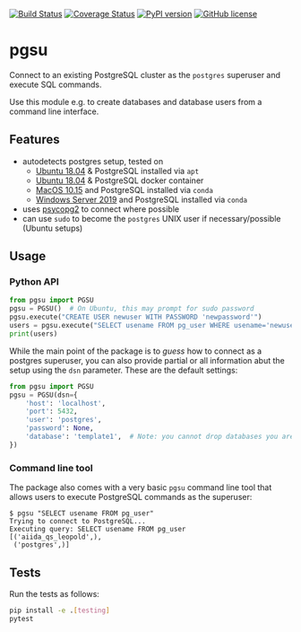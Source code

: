 [![Build Status](https://github.com/aiidateam/pgsu/workflows/ci/badge.svg)](https://github.com/aiidateam/pgsu/actions)
[![Coverage Status](https://codecov.io/gh/aiidateam/pgsu/branch/master/graph/badge.svg)](https://codecov.io/gh/aiidateam/pgsu)
[![PyPI version](https://badge.fury.io/py/pgsu.svg)](https://badge.fury.io/py/pgsu)
[![GitHub license](https://img.shields.io/badge/License-MIT-blue.svg)](https://github.com/aiidateam/pgsu/blob/master/LICENSE)
# pgsu

Connect to an existing PostgreSQL cluster as the `postgres` superuser and execute SQL commands.

Use this module e.g. to create databases and database users from a command line interface.

## Features

 * autodetects postgres setup, tested on
   * [Ubuntu 18.04](https://github.com/actions/virtual-environments/blob/master/images/linux/Ubuntu1804-README.md) & PostgreSQL installed via `apt`
   * [Ubuntu 18.04](https://github.com/actions/virtual-environments/blob/master/images/linux/Ubuntu1804-README.md) & PostgreSQL docker container
   * [MacOS 10.15](https://github.com/actions/virtual-environments/blob/master/images/macos/macos-10.15-Readme.md) and PostgreSQL installed via `conda`
   * [Windows Server 2019](https://github.com/actions/virtual-environments/blob/master/images/win/Windows2019-Readme.md) and PostgreSQL installed via `conda`
 * uses [psycopg2](http://initd.org/psycopg/docs/index.html) to connect where possible
 * can use `sudo` to become the `postgres` UNIX user if necessary/possible (Ubuntu setups)
   
## Usage

### Python API
```python
from pgsu import PGSU
pgsu = PGSU()  # On Ubuntu, this may prompt for sudo password
pgsu.execute("CREATE USER newuser WITH PASSWORD 'newpassword'")
users = pgsu.execute("SELECT usename FROM pg_user WHERE usename='newuser'")
print(users)
```

While the main point of the package is to *guess* how to connect as a postgres superuser, you can also provide partial or all information abut the setup using the `dsn` parameter.
These are the default settings:
```python
from pgsu import PGSU
pgsu = PGSU(dsn={
    'host': 'localhost',
    'port': 5432,
    'user': 'postgres',
    'password': None,
    'database': 'template1',  # Note: you cannot drop databases you are connected to
})
```

### Command line tool

The package also comes with a very basic `pgsu` command line tool that allows users to execute PostgreSQL commands as the superuser:
```
$ pgsu "SELECT usename FROM pg_user"
Trying to connect to PostgreSQL...
Executing query: SELECT usename FROM pg_user
[('aiida_qs_leopold',),
 ('postgres',)]
```

## Tests

Run the tests as follows:
```bash
pip install -e .[testing]
pytest
```
